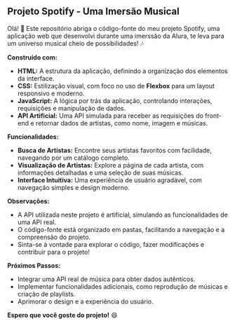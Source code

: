 ## Projeto Spotify - Uma Imersão Musical

Olá! 👋  Este repositório abriga o código-fonte do meu projeto Spotify, uma aplicação web que desenvolvi durante uma imerssão da Alura,
te leva para um universo musical cheio de possibilidades! 🎶

**Construído com:**

* **HTML:** A estrutura da aplicação, definindo a organização dos elementos da interface.
* **CSS:** Estilização visual, com foco no uso de **Flexbox** para um layout responsivo e moderno.
* **JavaScript:** A lógica por trás da aplicação, controlando interações, requisições e manipulação de dados.
* **API Artificial:** Uma API simulada para receber as requisições do front-end e retornar dados de artistas, como nome, imagem e músicas.

**Funcionalidades:**

* **Busca de Artistas:** Encontre seus artistas favoritos com facilidade, navegando por um catálogo completo.
* **Visualização de Artistas:** Explore a página de cada artista, com informações detalhadas e uma seleção de suas músicas.
* **Interface Intuitiva:** Uma experiência de usuário agradável, com navegação simples e design moderno.

**Observações:**

* A API utilizada neste projeto é artificial, simulando as funcionalidades de uma API real.
* O código-fonte está organizado em pastas, facilitando a navegação e a compreensão do projeto.
* Sinta-se à vontade para explorar o código, fazer modificações e contribuir para o projeto!

**Próximos Passos:**

* Integrar uma API real de música para obter dados autênticos.
* Implementar funcionalidades adicionais, como reprodução de músicas e criação de playlists.
* Aprimorar o design e a experiência do usuário.

**Espero que você goste do projeto!** 😄
